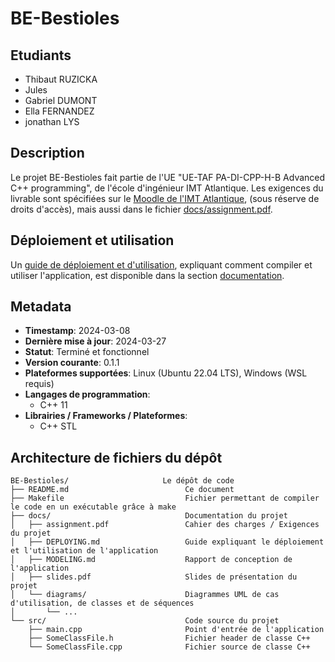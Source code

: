 # BE-Bestioles

## Etudiants
- Thibaut RUZICKA
- Jules
- Gabriel DUMONT
- Ella FERNANDEZ
- jonathan LYS

## Description

Le projet BE-Bestioles fait partie de l'UE "UE-TAF PA-DI-CPP-H-B Advanced C++ programming",
de l'école d'ingénieur IMT Atlantique. Les exigences du livrable sont spécifiées sur le [Moodle de l'IMT Atlantique](https://moodle.imt-atlantique.fr/pluginfile.php/36084/mod_resource/content/1/BE.pdf),
(sous réserve de droits d'accès), mais aussi dans le fichier [docs/assignment.pdf](./docs/assignment.pdf).

## Déploiement et utilisation

Un [guide de déploiement et d'utilisation](./docs/DEPLOYING.md), expliquant comment compiler et utiliser l'application,
est disponible dans la section [documentation](./docs).

## Metadata

- **Timestamp**: 2024-03-08
- **Dernière mise à jour**: 2024-03-27
- **Statut**: Terminé et fonctionnel
- **Version courante**: 0.1.1
- **Plateformes supportées**: Linux (Ubuntu 22.04 LTS),  Windows (WSL requis)
- **Langages de programmation**:
    - C++ 11
- **Librairies / Frameworks / Plateformes**:
    - C++ STL

## Architecture de fichiers du dépôt

```
BE-Bestioles/                     Le dépôt de code
├── README.md                          Ce document
├── Makefile                           Fichier permettant de compiler le code en un exécutable grâce à make
├── docs/                              Documentation du projet
│   ├── assignment.pdf                 Cahier des charges / Exigences du projet
│   ├── DEPLOYING.md                   Guide expliquant le déploiement et l'utilisation de l'application
│   ├── MODELING.md                    Rapport de conception de l'application
│   ├── slides.pdf                     Slides de présentation du projet
│   └── diagrams/                      Diagrammes UML de cas d'utilisation, de classes et de séquences
│       └── ... 
└── src/                               Code source du projet
    ├── main.cpp                       Point d'entrée de l'application
    ├── SomeClassFile.h                Fichier header de classe C++
    └── SomeClassFile.cpp              Fichier source de classe C++
```


